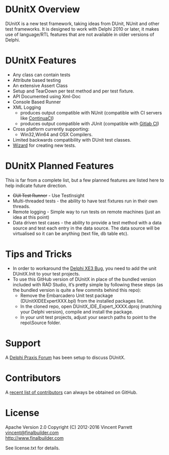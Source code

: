 DUnitX Overview
===============

DUnitX is a new test framework, taking ideas from DUnit, NUnit and other test frameworks. It is designed to work with Delphi 2010 or later, it makes use of language/RTL features that are not available in older versions of Delphi.


DUnitX Features
===============

 * Any class can contain tests
 * Attribute based testing
 * An extensive Assert Class
 * Setup and TearDown per test method and per test fixture.
 * API Documented using Xml-Doc
 * Console Based Runner
 * XML Logging
   * produces output compatible with NUnit (compatible with CI servers like [ContinuaCI](https://www.finalbuilder.com/continua-ci))
   * produces output compatible with JUnit (compatible with [Gitlab CI](https://docs.gitlab.com/ee/ci/unit_test_reports.html))
 * Cross platform currently supporting:
    * Win32,Win64 and OSX Compilers.
 * Limited backwards compatibility with DUnit test classes. 
 * [Wizard](https://www.finalbuilder.com/Resources/Blogs/dunitx-has-a-wizard) for creating new tests.

DUnitX Planned Features
=======================

This is far from a complete list, but a few planned features are listed here to help indicate future direction.

 * ~~GUI Test Runner~~ - Use TestInsight
 * Multi-threaded tests - the ability to have test fixtures run in their own
  threads.
 * Remote logging - Simple way to run tests on remote machines (just an idea at this point) 
 * Data driven test cases - the ability to provide a test method with a data source and test each entry in the data source. The data source will be virtualised so it can be anything (text file, db table etc).

Tips and Tricks
===========
* In order to workaround the [Delphi XE3 Bug](https://github.com/VSoftTechnologies/DUnitX/issues/117), you need to add the unit DUnitX.Init to your test projects.
* To use this GitHub version of DUnitX in place of the bundled version included with RAD Studio, it’s pretty simple by following these steps (as the bundled version is quite a few commits behind this repo):
  - Remove the Embarcadero Unit test package (DUnitXIDEExpertXXX.bpl) from the installed packages list.
  - In the cloned repo, open DUnitX_IDE_Expert_XXXX.dproj (matching your Delphi version), compile and install the package.
  - In your unit test projects, adjust your search paths to point to the repo\Source folder.


Support
=======

A [Delphi Praxis Forum](https://en.delphipraxis.net/forum/36-dunitx/) has been setup to discuss DUnitX.

Contributors
============    

A [recent list of contributors](https://github.com/VSoftTechnologies/DUnitX/graphs/contributors) can always be obtained on GitHub.                              

License
========
Apache Version 2.0 
Copyright (C) 2012-2016 Vincent Parrett
vincent@finalbuilder.com                                         
http://www.finalbuilder.com

See license.txt for details.


